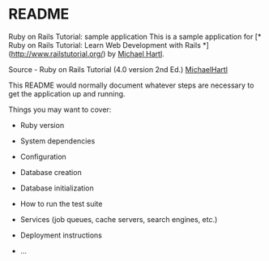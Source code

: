 # README

Ruby on Rails Tutorial: sample application 
This is a sample application for [* Ruby on Rails Tutorial: Learn Web Development with Rails *] (http://www.railstutorial.org/)
by [Michael Hartl](http://www.michaelhartl.com/).

Source - Ruby on Rails Tutorial (4.0 version 2nd Ed.)
[MichaelHartl](https://www.softcover.io/read/28fdb94f/ruby_on_rails_tutorial/)

This README would normally document whatever steps are necessary to get the
application up and running.

Things you may want to cover:

* Ruby version

* System dependencies

* Configuration

* Database creation

* Database initialization

* How to run the test suite

* Services (job queues, cache servers, search engines, etc.)

* Deployment instructions

* ...
